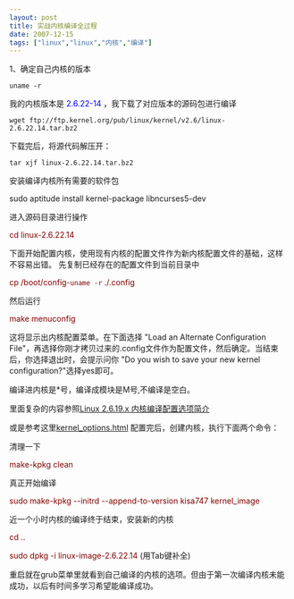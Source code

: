 ```yaml
---
layout: post
title: 实战内核编译全过程
date: 2007-12-15
tags: ["linux","linux","内核","编译"]
---
```


1、确定自己内核的版本

`uname -r`

我的内核版本是 <span style="color: #0000ff;">2.6.22-14 </span>，我下载了对应版本的源码包进行编译

<!--more-->

`wget ftp://ftp.kernel.org/pub/linux/kernel/v2.6/linux-2.6.22.14.tar.bz2`

下载完后，将源代码解压开：

`tar xjf linux-2.6.22.14.tar.bz2`

安装编译内核所有需要的软件包

sudo aptitude install kernel-package libncurses5-dev

进入源码目录进行操作

<span style="color: #800000;">cd linux-2.6.22.14</span>

下面开始配置内核，使用现有内核的配置文件作为新内核配置文件的基础，这样 不容易出错。
先复制已经存在的配置文件到当前目录中

<span style="color: #800000;">cp /boot/config-`uname -r` ./.config</span>

然后运行

<span style="color: #800000;">make menuconfig</span>

这将显示出内核配置菜单。在下面选择 "Load an Alternate Configuration File"，再选择你刚才拷贝过来的.config文件作为配置文件，然后确定。当结束后，你选择退出时，会提示问你 "Do you wish to save your new kernel configuration?"选择yes即可。

编译进内核是*号，编译成模块是M号,不编译是空白。

里面复杂的内容参照[Linux 2.6.19.x 内核编译配置选项简介](http://lamp.linux.gov.cn/Linux/kernel_options.html)

或是参考这里[kernel_options.html](http://dl.dropbox.com/u/3633907/file/kernel_options.html)
配置完后，创建内核，执行下面两个命令：

清理一下

<span style="color: #800000;">make-kpkg clean</span>

真正开始编译

<span style="color: #800000;">sudo make-kpkg --initrd --append-to-version kisa747 kernel_image</span>

近一个小时内核的编译终于结束，安装新的内核

<span style="color: #800000;">cd ..</span>

<span style="color: #800000;">sudo dpkg -i linux-image-2.6.22.14</span> (用Tab键补全)

重启就在grub菜单里就看到自己编译的内核的选项。但由于第一次编译内核未能成功，以后有时间多学习希望能编译成功。